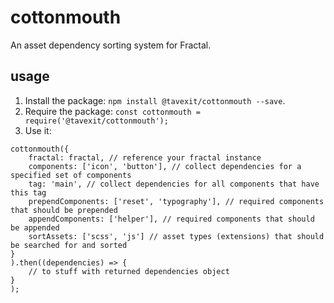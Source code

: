 # cottonmouth

An asset dependency sorting system for Fractal.

## usage

1. Install the package: `npm install @tavexit/cottonmouth --save`.
2. Require the package: `const cottonmouth = require('@tavexit/cottonmouth');`
3. Use it:

```
cottonmouth({
    fractal: fractal, // reference your fractal instance
    components: ['icon', 'button'], // collect dependencies for a specified set of components
    tag: 'main', // collect dependencies for all components that have this tag
    prependComponents: ['reset', 'typography'], // required components that should be prepended
    appendComponents: ['helper'], // required components that should be appended
    sortAssets: ['scss', 'js'] // asset types (extensions) that should be searched for and sorted
}
).then((dependencies) => {
    // to stuff with returned dependencies object
}
);
```
